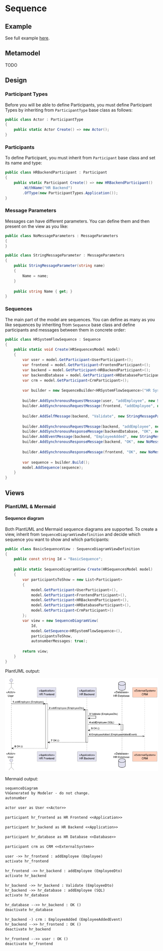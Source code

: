﻿# Sequence

## Example

See full example [here](../../../src/Samples/Sequence/Modeler.SequenceModel.Sample).

## Metamodel

TODO

## Design

### Participant Types

Before you will be able to define Participants, you must define Participant Types by inheriting from `ParticipantType` base class as follows:

```csharp
public class Actor : ParticipantType
{
    public static Actor Create() => new Actor();
}
```

### Participants

To define Participant, you must inherit from `Participant` base class and set its name and type:

```csharp
public class HRBackendParticipant : Participant
{
    public static Participant Create() => new HRBackendParticipant()
        .WithName("HR Backend")
        .OfType(new ParticipantTypes.Application());
}
```

### Message Parameters

Messages can have different parameters. You can define them and then present on the view as you like:

```csharp
public class NoMessageParameters : MessageParameters
{
}
```

```csharp
public class StringMessageParameter : MessageParameters
{
    public StringMessageParameter(string name)
    {
        Name = name;
    }

    public string Name { get; }
}
```

### Sequences

The main part of the model are sequences. You can define as many as you like sequences by inheriting from `Sequence` base class and define participants and messages between them in concrete order:

```csharp
public class HRSystemFlowSequence : Sequence
{
    public static void Create(HRSequencesModel model)
    {
        var user = model.GetParticipant<UserParticipant>();
        var frontend = model.GetParticipant<FrontendParticipant>();
        var backend = model.GetParticipant<HRBackendParticipant>();
        var backendDatabase = model.GetParticipant<HRDatabaseParticipant>();
        var crm = model.GetParticipant<CrmParticipant>();

        var builder = new SequenceBuilder<HRSystemFlowSequence>("HR System Flow Sequence");

        builder.AddSynchronousRequestMessage(user, "addEmployee", new StringMessageParameter("Employee"), frontend);
        builder.AddSynchronousRequestMessage(frontend, "addEmployee", new StringMessageParameter("EmployeeDto"), backend);
        
        builder.AddSelfMessage(backend, "Validate", new StringMessageParameter("EmployeeDto"));
        
        builder.AddSynchronousRequestMessage(backend, "addEmployee", new StringMessageParameter("SQL"), backendDatabase);
        builder.AddSynchronousResponseMessage(backendDatabase, "OK", new NoMessageParameters(), backend);
        builder.AddEventMessage(backend, "EmployeeAdded", new StringMessageParameter("EmployeeAddedEvent"), crm);
        builder.AddSynchronousResponseMessage(backend, "OK", new NoMessageParameters(), frontend);
        
        builder.AddSynchronousResponseMessage(frontend, "OK", new NoMessageParameters(), user);

        var sequence = builder.Build();
        model.AddSequence(sequence);
    }
}
```

## Views

### PlantUML & Mermaid

#### Sequence diagram

Both PlantUML and Mermaid sequence diagrams are supported. To create a view, inherit from `SequenceDiagramViewDefinition` and decide which sequence you want to show and which participants:

```csharp
public class BasicSequenceView : SequenceDiagramViewDefinition
{
    public const string Id = "BasicSequence";
    
    public static SequenceDiagramView Create(HRSequencesModel model)
    {
        var participantsToShow = new List<Participant>
        {
            model.GetParticipant<UserParticipant>(),
            model.GetParticipant<FrontendParticipant>(),
            model.GetParticipant<HRBackendParticipant>(),
            model.GetParticipant<HRDatabaseParticipant>(),
            model.GetParticipant<CrmParticipant>()
        };
        var view = new SequenceDiagramView(
            Id,
            model.GetSequence<HRSystemFlowSequence>(),
            participantsToShow,
            autonumberMessages: true);

        return view;
    }
}
```

PlantUML output:

![PlantUML sequence diagram](BasicSequence_plant_uml.png)

Mermaid output:

```mermaid
sequenceDiagram
%%Generated by Modeler - do not change.
autonumber

actor user as User <<Actor>>

participant hr_frontend as HR Frontend <<Application>>

participant hr_backend as HR Backend <<Application>>

participant hr_database as HR Database <<Database>>

participant crm as CRM <<ExternalSystem>>

user ->> hr_frontend : addEmployee (Employee)
activate hr_frontend

hr_frontend ->> hr_backend : addEmployee (EmployeeDto)
activate hr_backend

hr_backend ->> hr_backend : Validate (EmployeeDto)
hr_backend ->> hr_database : addEmployee (SQL)
activate hr_database

hr_database -->> hr_backend : OK ()
deactivate hr_database

hr_backend -) crm : EmployeeAdded (EmployeeAddedEvent)
hr_backend -->> hr_frontend : OK ()
deactivate hr_backend

hr_frontend -->> user : OK ()
deactivate hr_frontend
```